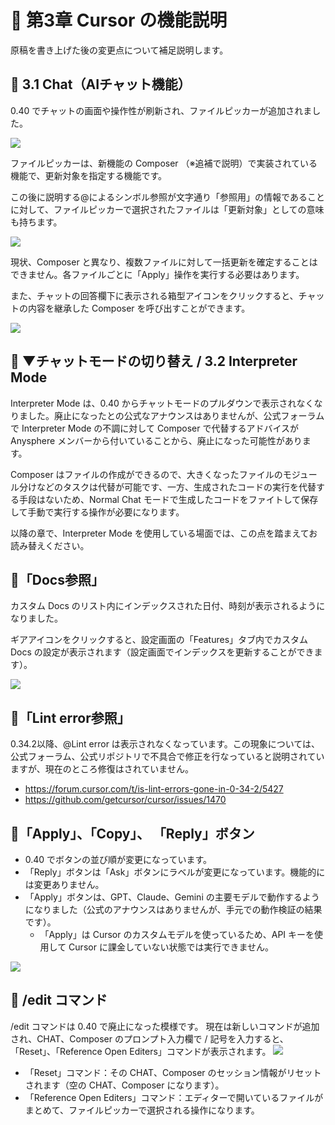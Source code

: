# 📕 第3章 Cursor の機能説明

原稿を書き上げた後の変更点について補足説明します。

## 📘 3.1 Chat（AIチャット機能）

0.40 でチャットの画面や操作性が刷新され、ファイルピッカーが追加されました。

![](../images/filepicker.png)

ファイルピッカーは、新機能の Composer （※追補で説明）で実装されている機能で、更新対象を指定する機能です。

この後に説明する@によるシンボル参照が文字通り「参照用」の情報であることに対して、ファイルピッカーで選択されたファイルは「更新対象」としての意味も持ちます。

![](../images/filepicker_edit.png)

現状、Composer と異なり、複数ファイルに対して一括更新を確定することはできません。各ファイルごとに「Apply」操作を実行する必要はあります。

また、チャットの回答欄下に表示される箱型アイコンをクリックすると、チャットの内容を継承した Composer を呼び出すことができます。

![](../images/goto_composer.png)

## 📘 ▼チャットモードの切り替え / 3.2 Interpreter Mode

Interpreter Mode は、0.40 からチャットモードのプルダウンで表示されなくなりました。廃止になったとの公式なアナウンスはありませんが、公式フォーラムで Interpreter Mode の不調に対して Composer で代替するアドバイスが Anysphere メンバーから付いていることから、廃止になった可能性があります。

Composer はファイルの作成ができるので、大きくなったファイルのモジュール分けなどのタスクは代替が可能です、一方、生成されたコードの実行を代替する手段はないため、Normal Chat モードで生成したコードをファイトして保存して手動で実行する操作が必要になります。

以降の章で、Interpreter Mode を使用している場面では、この点を踏まえてお読み替えください。

## 📘「Docs参照」

カスタム Docs のリスト内にインデックスされた日付、時刻が表示されるようになりました。

ギアアイコンをクリックすると、設定画面の「Features」タブ内でカスタム Docs の設定が表示されます（設定画面でインデックスを更新することができます）。

![](../images/docs_on_chtat.png)

## 📘「Lint error参照」

0.34.2以降、@Lint error は表示されなくなっています。この現象については、公式フォーラム、公式リポジトリで不具合で修正を行なっていると説明されていますが、現在のところ修復はされていません。

- https://forum.cursor.com/t/is-lint-errors-gone-in-0-34-2/5427
- https://github.com/getcursor/cursor/issues/1470

## 📘「Apply」、「Copy」、 「Reply」ボタン

- 0.40 でボタンの並び順が変更になっています。
- 「Reply」ボタンは「Ask」ボタンにラベルが変更になっています。機能的には変更ありません。
- 「Apply」ボタンは、GPT、Claude、Gemini の主要モデルで動作するようになりました（公式のアナウンスはありませんが、手元での動作検証の結果です）。
    - 「Apply」は Cursor のカスタムモデルを使っているため、API キーを使用して Cursor に課金していない状態では実行できません。

![](../images/ask_button.png)


## 📘 /edit コマンド

/edit コマンドは 0.40 で廃止になった模様です。
現在は新しいコマンドが追加され、CHAT、Composer のプロンプト入力欄で / 記号を入力すると、「Reset」、「Reference Open Editers」コマンドが表示されます。
![](../images/edit_command.png)

- 「Reset」コマンド：その CHAT、Composer のセッション情報がリセットされます（空の CHAT、Composer になります）。
- 「Reference Open Editers」コマンド：エディターで開いているファイルがまとめて、ファイルピッカーで選択される操作になります。

